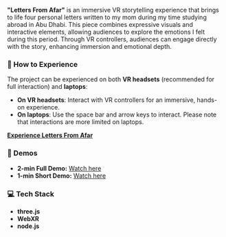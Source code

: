 **"Letters From Afar"** is an immersive VR storytelling experience that brings to life four personal letters written to my mom during my time studying abroad in Abu Dhabi. This piece combines expressive visuals and interactive elements, allowing audiences to explore the emotions I felt during this period. Through VR controllers, audiences can engage directly with the story, enhancing immersion and emotional depth.

### 📲 How to Experience
The project can be experienced on both **VR headsets** (recommended for full interaction) and **laptops**:
- **On VR headsets**: Interact with VR controllers for an immersive, hands-on experience.
- **On laptops**: Use the space bar and arrow keys to interact. Please note that interactions are more limited on laptops.
  
[**Experience Letters From Afar**](https://github.com/xiaocheny1209/Letters-From-Afar/lfa)

### 🎥 Demos
- **2-min Full Demo:** [Watch here](https://drive.google.com/file/d/1t2SC5bicZ31L4YooWs9XnuZAS5YPHP1S/view?usp=drive_link)
- **1-min Short Demo:** [Watch here](https://drive.google.com/file/d/1UhtSAvw5idFjtXJxjxJ-QPOkuYNzq-OY/view?usp=drive_link)

### 💻 Tech Stack
- **three.js**
- **WebXR**
- **node.js**
